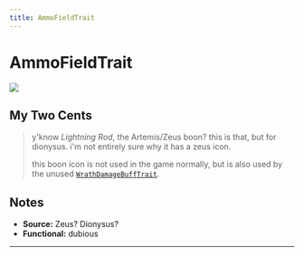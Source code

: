 ```yaml
---
title: AmmoFieldTrait
---
```

<!-- end front matter -->
# AmmoFieldTrait
![](Zeus_08_Large.png) 

## My Two Cents
> y'know *Lightning Rod*, the Artemis/Zeus boon? this is that, but for dionysus. i'm not entirely sure why it has a zeus icon.
> 
> this boon icon is not used in the game normally, but is also used by the unused [`WrathDamageBuffTrait`](WrathDamageBuffTrait.md).

## Notes
* **Source:** Zeus? Dionysus?
* **Functional:** dubious

---